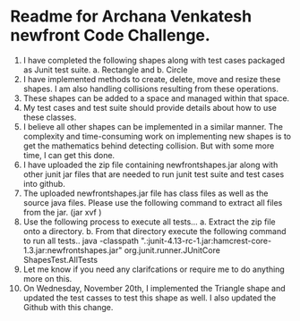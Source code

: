 Readme for Archana Venkatesh newfront Code Challenge.
====================================================

1.	I have completed the following shapes along with test cases packaged as Junit test suite.
    a.	Rectangle and
    b.	Circle
2.	I have implemented methods to create, delete, move and resize these shapes. I am also handling collisions resulting from these operations.
3.	These shapes can be added to a space and managed within that space.
4.	My test cases and test suite should provide details about how to use these classes.
5.	I believe all other shapes can be implemented in a similar manner. The complexity and time-consuming work on implementing new shapes is to get the mathematics behind detecting collision. But with some more time, I can get this done.
6.	I have uploaded the zip file containing newfrontshapes.jar along with other junit jar files that are needed to run junit test suite and test cases into github.
7.	The uploaded newfrontshapes.jar file has class files as well as the source java files. Please use the following command to extract all files from the jar. (jar xvf <filename>)
8.	Use the following process to execute all tests…
    a.	Extract the zip file onto a directory.
    b.	From that directory execute the following command to run all tests..
        java -classpath ".:junit-4.13-rc-1.jar:hamcrest-core-1.3.jar:newfrontshapes.jar"  org.junit.runner.JUnitCore ShapesTest.AllTests
9.  Let me know if you need any clarifcations or require me to do anything more on this.
10. On Wednesday, November 20th, I implemented the Triangle shape and updated the test casses to test this shape as well. I also updated the Github with this change.



